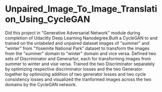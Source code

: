 # Unpaired_Image_To_Image_Translation_Using_CycleGAN
 Did this project in "Generative Adversarial Network" module during completion of Udacitty Deep Learning Nanodegree.Built a CycleGAN to and trained on the unlabeled and unpaired dataset images of "summer" and "winter" from "Yosemite National Park" dataset to transform the images from the "summer" domain to "winter" domain and vice versa. Defined two sets of Discriminator and Generartor, each for transforming  images from summer to winter and vise versa. Trained the two Discriminator separately by optimizing respective discriminator losses and the two Generator together by optimizing addition of two generator losses and two cycle consistency losses and visualized the tranformed images across the two domains by the CycleGAN network.
